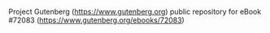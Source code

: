 Project Gutenberg (https://www.gutenberg.org) public repository
for eBook #72083 (https://www.gutenberg.org/ebooks/72083)

